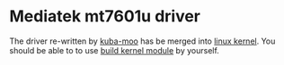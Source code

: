 # Mediatek mt7601u driver

The driver re-written by [kuba-moo](https://github.com/kuba-moo/mt7601u) has be merged into [linux kernel](https://git.kernel.org/pub/scm/linux/kernel/git/stable/linux.git/commit/drivers/net/wireless/mediatek/mt7601u?id=c869f77d6abb5d5f9f2f1a661d5c53862a9cad34). You should be able to to use [build kernel module](https://www.kernel.org/doc/html/latest/kbuild/modules.html) by yourself.

